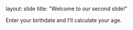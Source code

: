 
layout: slide
title: "Welcome to our second slide!"

Enter your birthdate and I'll calculate your age.
